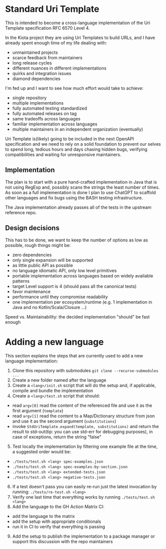 # Standard Uri Template

This is intended to become a cross-language implementation of the Uri Template specification RFC 6570 Level 4.

In the Kiota project they are using Uri Templates to build URLs, and I have already spent enough time of my life dealing with:

- unmaintained projects
- scarce feedback from maintainers
- long release cycles
- different nuances in different implementations
- quirks and integration issues
- diamond dependencies

I'm fed up and I want to see how much effort would take to achieve:

- single repository
- multiple implementations
- fully automated testing standardized
- fully automated releases on tag
- same tradeoffs across languages
- familiar implementation across languages
- multiple maintainers in an independent organization (eventually)

Uri Template is(likely) going to be included in the next OpenAPI specification and we need to rely on a solid foundation to prevent our selves to spend long, tedious hours and days chasing hidden bugs, verifying compatibilities and waiting for unresponsive maintainers.

## Implementation

The plan is to start with a pure hand-crafted implementation in Java that is not using RegExp and, possibly scans the strings the least number of times.
As soon as a full implementation is done I plan to use ChatGPT to scaffold other languages and fix bugs using the BASH testing infrastructure.

The Java implementation already passes all of the tests in the upstream reference repo.

## Design decisions

This has to be done, we want to keep the number of options as low as possible, rough things might be:

- zero dependencies
- only single expansion will be supported
- as little public API as possible
- no language idiomatic API, only low level primitives
- portable implementation across languages based on widely available patterns
- target Level support is 4 (should pass all the canonical tests)
- favor maintenance
- performance until they compromise readability
- one implementation per ecosystem/runtime (e.g. 1 implementation in Java and no Kotlin/Scala/Closure ...)

Speed vs. Maintainability:
the decided implementation "should" be fast enough

# Adding a new language

This section explains the steps that are currently used to add a new language implementation:

1. Clone this repository with submodules `git clone --recurse-submodules ...`
2. Create a new folder named after the language
3. Create a `<lang>/init.sh` script that will do the setup and, if applicable, compile and bundle the implementation
4. Create a `<lang>/test.sh` script that should:
  - read `argv[0]` read the content of the referenced file and use it as the first argument (`template`)
  - read `argv[1]` read the content to a Map/Dictionary structure from json and use it as the second argument (`substitutions`)
  - invoke `StdUriTemplate.expand(template, substitutions)` and return the result to std-out(tip: you can use std-err for debugging purposes), in case of exceptions, return the string "false"
5. Test locally the implementation by filtering one example file at the time, a suggested order would be:
  - `./tests/test.sh <lang> spec-examples.json`
  - `./tests/test.sh <lang> spec-examples-by-section.json`
  - `./tests/test.sh <lang> extended-tests.json`
  - `./tests/test.sh <lang> negative-tests.json`
6. If a test doesn't pass you can easily re-run just the latest invocation by running: `./tests/re-test.sh <lang>`
7. Verify one last time that everything works by running `./tests/test.sh <lang>`
8. Add the language to the GH Action Matrix CI:
  - add the language to the matrix
  - add the setup with appropriate conditionals
  - run it in CI to verify that everything is passing
9. Add the setup to publish the implementation to a package manager or support this discussion with the repo maintainers
